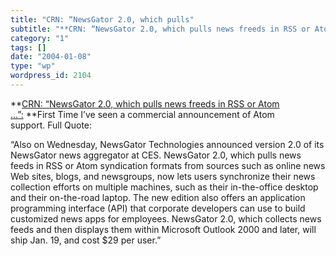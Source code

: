 ```yaml
---
title: "CRN: “NewsGator 2.0, which pulls"
subtitle: "**CRN: “NewsGator 2.0, which pulls news freeds in RSS or Atom …”:"
category: "1"
tags: []
date: "2004-01-08"
type: "wp"
wordpress_id: 2104
---
```

**[CRN: “NewsGator 2.0, which pulls news freeds in RSS or Atom …”:](http://www.crn.com/sections/BreakingNews/dailyarchives.asp?ArticleID=47057) **First Time I’ve seen a commercial announcement of Atom support. Full Quote:

> 
“Also on Wednesday, NewsGator Technologies announced version 2.0 of its NewsGator news aggregator at CES. NewsGator 2.0, which pulls news feeds in RSS or Atom syndication formats from sources such as online news Web sites, blogs, and newsgroups, now lets users synchronize their news collection efforts on multiple machines, such as their in-the-office desktop and their on-the-road laptop. The new edition also offers an application programming interface (API) that corporate developers can use to build customized news apps for employees. NewsGator 2.0, which collects news feeds and then displays them within Microsoft Outlook 2000 and later, will ship Jan. 19, and cost $29 per user.”